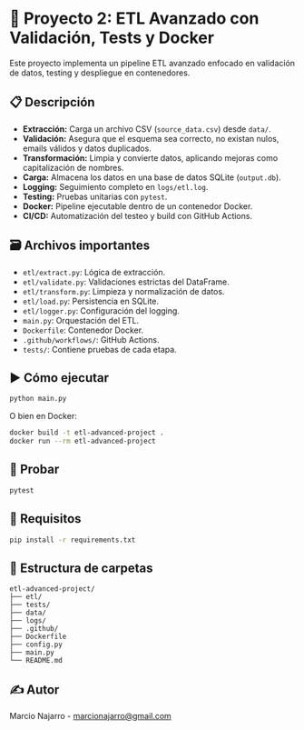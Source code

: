 # 🧪 Proyecto 2: ETL Avanzado con Validación, Tests y Docker

Este proyecto implementa un pipeline ETL avanzado enfocado en validación de datos, testing y despliegue en contenedores.

## 📋 Descripción

- **Extracción:** Carga un archivo CSV (`source_data.csv`) desde `data/`.
- **Validación:** Asegura que el esquema sea correcto, no existan nulos, emails válidos y datos duplicados.
- **Transformación:** Limpia y convierte datos, aplicando mejoras como capitalización de nombres.
- **Carga:** Almacena los datos en una base de datos SQLite (`output.db`).
- **Logging:** Seguimiento completo en `logs/etl.log`.
- **Testing:** Pruebas unitarias con `pytest`.
- **Docker:** Pipeline ejecutable dentro de un contenedor Docker.
- **CI/CD:** Automatización del testeo y build con GitHub Actions.

## 🗃️ Archivos importantes

- `etl/extract.py`: Lógica de extracción.
- `etl/validate.py`: Validaciones estrictas del DataFrame.
- `etl/transform.py`: Limpieza y normalización de datos.
- `etl/load.py`: Persistencia en SQLite.
- `etl/logger.py`: Configuración del logging.
- `main.py`: Orquestación del ETL.
- `Dockerfile`: Contenedor Docker.
- `.github/workflows/`: GitHub Actions.
- `tests/`: Contiene pruebas de cada etapa.

## ▶️ Cómo ejecutar

```bash
python main.py
```

O bien en Docker:

```bash
docker build -t etl-advanced-project .
docker run --rm etl-advanced-project
```

## 🧪 Probar

```bash
pytest
```

## 🧱 Requisitos

```bash
pip install -r requirements.txt
```

## 📁 Estructura de carpetas

```
etl-advanced-project/
├── etl/
├── tests/
├── data/
├── logs/
├── .github/
├── Dockerfile
├── config.py
├── main.py
└── README.md
```

## ✍️ Autor

Marcio Najarro - [marcionajarro@gmail.com](mailto:marcionajarro@gmail.com)
